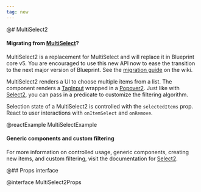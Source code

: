```yaml
---
tag: new
---
```


@# MultiSelect2

<div class="@ns-callout @ns-intent-primary @ns-icon-info-sign">
    <h4 class="@ns-heading">

Migrating from [MultiSelect](#select/multi-select)?

</h4>

MultiSelect2 is a replacement for MultiSelect and will replace it in Blueprint core v5.
You are encouraged to use this new API now to ease the transition to the next major version of Blueprint.
See the [migration guide](https://github.com/palantir/blueprint/wiki/Select2,-Suggest2,-MultiSelect2-migration)
on the wiki.

</div>

MultiSelect2 renders a UI to choose multiple items from a list. The component renders a [TagInput](#core/components/tag-input) wrapped in a [Popover2](#popover2-package/popover2). Just like with [Select2](#select/select2), you can pass in a predicate to customize the filtering algorithm.

Selection state of a MultiSelect2 is controlled with the `selectedItems` prop. React to user interactions with `onItemSelect` and `onRemove`.

@reactExample MultiSelectExample

<div class="@ns-callout @ns-intent-primary @ns-icon-info-sign">
    <h4 class="@ns-heading">Generic components and custom filtering</h4>

For more information on controlled usage, generic components, creating new items, and custom filtering, visit the documentation for [Select2](#select/select2).
</div>

@## Props interface

@interface MultiSelect2Props

